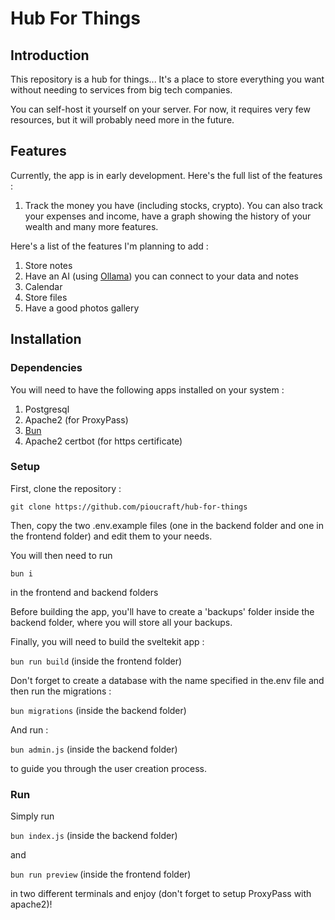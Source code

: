 # Hub For Things

## Introduction

This repository is a hub for things... It's a place to store everything you want without needing to services from big tech companies.

You can self-host it yourself on your server. For now, it requires very few resources, but it will probably need more in the future.

## Features

Currently, the app is in early development. Here's the full list of the features :

1. Track the money you have (including stocks, crypto). You can also track your expenses and income, have a graph showing the history of your wealth and many more features.

Here's a list of the features I'm planning to add :

1. Store notes 
2. Have an AI (using [Ollama](https://ollama.com)) you can connect to your data and notes
2. Calendar
3. Store files
4. Have a good photos gallery

## Installation

### Dependencies

You will need to have the following apps installed on your system : 

1. Postgresql
2. Apache2 (for ProxyPass)
3. [Bun](https://bun.sh)
4. Apache2 certbot (for https certificate)

### Setup

First, clone the repository : 

`git clone https://github.com/pioucraft/hub-for-things`

Then, copy the two .env.example files (one in the backend folder and one in the frontend folder) and edit them to your needs.

You will then need to run 

`bun i`

in the frontend and backend folders

Before building the app, you'll have to create a 'backups' folder inside the backend folder, where you will store all your backups.

Finally, you will need to build the sveltekit app :

`bun run build` (inside the frontend folder)

Don't forget to create a database with the name specified in the.env file and then run the migrations :

`bun migrations` (inside the backend folder)

And run :

`bun admin.js` (inside the backend folder) 

to guide you through the user creation process.

### Run

Simply run 

`bun index.js` (inside the backend folder)

and 

`bun run preview` (inside the frontend folder)

in two different terminals and enjoy (don't forget to setup ProxyPass with apache2)!